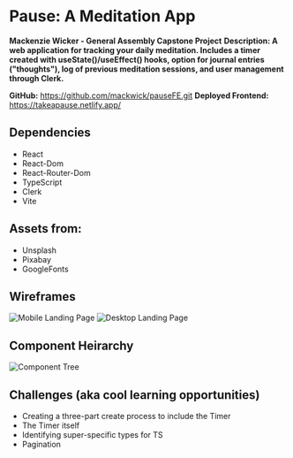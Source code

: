# Pause: A Meditation App

**Mackenzie Wicker - General Assembly Capstone Project**
**Description: A web application for tracking your daily meditation. Includes a timer created with useState()/useEffect() hooks, option for journal entries ("thoughts"), log of previous meditation sessions, and user management through Clerk.**

**GitHub:** https://github.com/mackwick/pauseFE.git
**Deployed Frontend:** https://takeapause.netlify.app/

## Dependencies

- React
- React-Dom
- React-Router-Dom
- TypeScript
- Clerk
- Vite

## Assets from:

- Unsplash
- Pixabay
- GoogleFonts

## Wireframes

![Mobile Landing Page](https://i.imgur.com/e70GDZx.jpeg)
![Desktop Landing Page](https://i.imgur.com/mKv0NuL.jpeg)

## Component Heirarchy

![Component Tree](https://i.imgur.com/gTZfBsn.jpeg)

## Challenges (aka cool learning opportunities)

- Creating a three-part create process to include the Timer
- The Timer itself
- Identifying super-specific types for TS
- Pagination
